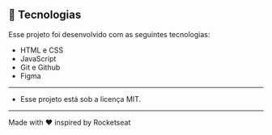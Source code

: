 ## 🚀 Tecnologias

Esse projeto foi desenvolvido com as seguintes tecnologias:

- HTML e CSS
- JavaScript
- Git e Github
- Figma

---

- Esse projeto está sob a licença MIT.

---

Made with ♥ inspired by Rocketseat
